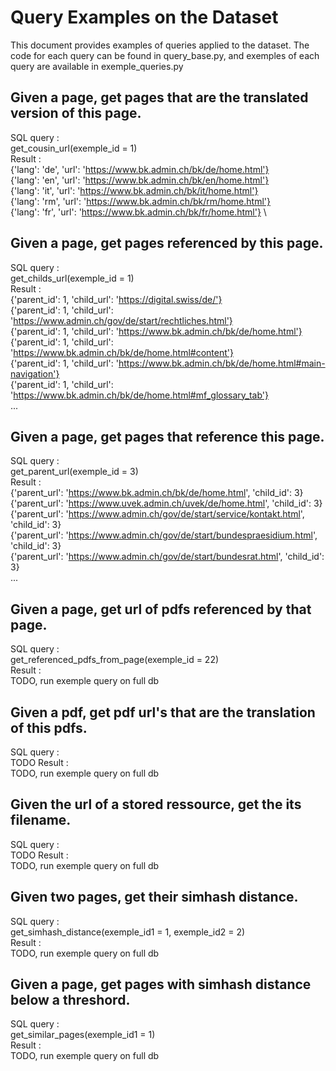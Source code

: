 # Query Examples on the Dataset

This document provides examples of queries applied to the dataset. 
The code for each query can be found in query_base.py, and exemples of each query are available in exemple_queries.py


## Given a page, get pages that are the translated version of this page.
SQL query : \
    get_cousin_url(exemple_id = 1) \
Result : \
{'lang': 'de', 'url': 'https://www.bk.admin.ch/bk/de/home.html'} \
{'lang': 'en', 'url': 'https://www.bk.admin.ch/bk/en/home.html'} \
{'lang': 'it', 'url': 'https://www.bk.admin.ch/bk/it/home.html'} \
{'lang': 'rm', 'url': 'https://www.bk.admin.ch/bk/rm/home.html'} \
{'lang': 'fr', 'url': 'https://www.bk.admin.ch/bk/fr/home.html'} \


## Given a page, get pages referenced by this page.
SQL query : \
    get_childs_url(exemple_id = 1) \
Result : \
{'parent_id': 1, 'child_url': 'https://digital.swiss/de/'} \
{'parent_id': 1, 'child_url': 'https://www.admin.ch/gov/de/start/rechtliches.html'} \
{'parent_id': 1, 'child_url': 'https://www.bk.admin.ch/bk/de/home.html'} \
{'parent_id': 1, 'child_url': 'https://www.bk.admin.ch/bk/de/home.html#content'} \
{'parent_id': 1, 'child_url': 'https://www.bk.admin.ch/bk/de/home.html#main-navigation'} \
{'parent_id': 1, 'child_url': 'https://www.bk.admin.ch/bk/de/home.html#mf_glossary_tab'} \
 ... 


## Given a page, get pages that reference this page.
SQL query : \
    get_parent_url(exemple_id = 3) \
Result : \
{'parent_url': 'https://www.bk.admin.ch/bk/de/home.html', 'child_id': 3} \
{'parent_url': 'https://www.uvek.admin.ch/uvek/de/home.html', 'child_id': 3} \
{'parent_url': 'https://www.admin.ch/gov/de/start/service/kontakt.html', 'child_id': 3} \
{'parent_url': 'https://www.admin.ch/gov/de/start/bundespraesidium.html', 'child_id': 3} \
{'parent_url': 'https://www.admin.ch/gov/de/start/bundesrat.html', 'child_id': 3} \
 ...


## Given a page, get url of pdfs referenced by that page.
SQL query : \
    get_referenced_pdfs_from_page(exemple_id = 22) \
Result : \
TODO, run exemple query on full db


## Given a pdf, get pdf url's that are the translation of this pdfs.
SQL query : \
    TODO
Result : \
TODO, run exemple query on full db


## Given the url of a stored ressource, get the its filename.
SQL query : \
    TODO
Result : \
TODO, run exemple query on full db


## Given two pages, get their simhash distance.
SQL query : \
    get_simhash_distance(exemple_id1 = 1, exemple_id2 = 2) \
Result : \
TODO, run exemple query on full db


## Given a page, get pages with simhash distance below a threshord.
SQL query : \
    get_similar_pages(exemple_id1 = 1) \
Result : \
TODO, run exemple query on full db


